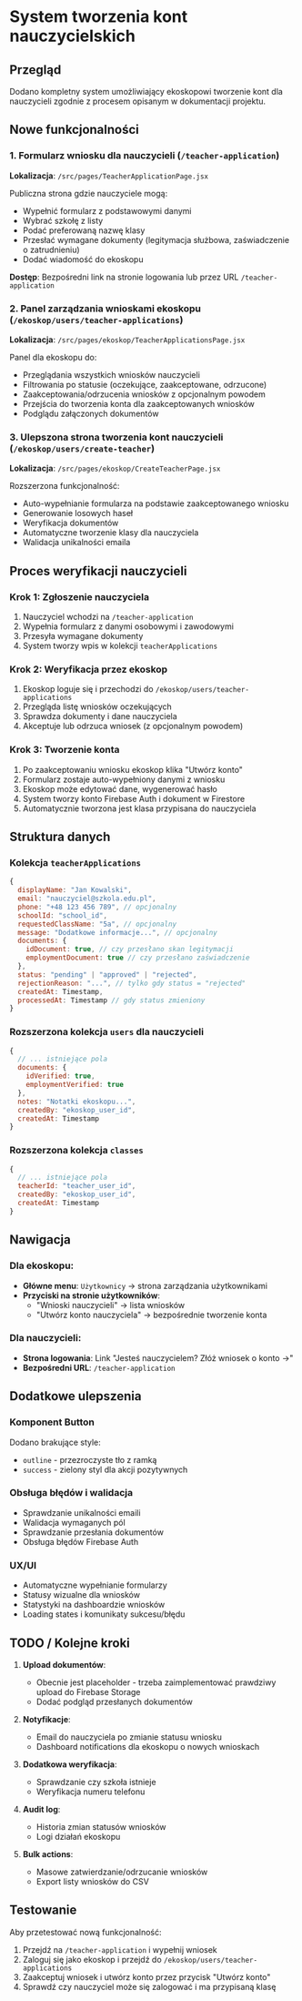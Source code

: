 # System tworzenia kont nauczycielskich

## Przegląd

Dodano kompletny system umożliwiający ekoskopowi tworzenie kont dla nauczycieli zgodnie z procesem opisanym w dokumentacji projektu.

## Nowe funkcjonalności

### 1. Formularz wniosku dla nauczycieli (`/teacher-application`)

**Lokalizacja**: `/src/pages/TeacherApplicationPage.jsx`

Publiczna strona gdzie nauczyciele mogą:

- Wypełnić formularz z podstawowymi danymi
- Wybrać szkołę z listy
- Podać preferowaną nazwę klasy
- Przesłać wymagane dokumenty (legitymacja służbowa, zaświadczenie o zatrudnieniu)
- Dodać wiadomość do ekoskopu

**Dostęp**: Bezpośredni link na stronie logowania lub przez URL `/teacher-application`

### 2. Panel zarządzania wnioskami ekoskopu (`/ekoskop/users/teacher-applications`)

**Lokalizacja**: `/src/pages/ekoskop/TeacherApplicationsPage.jsx`

Panel dla ekoskopu do:

- Przeglądania wszystkich wniosków nauczycieli
- Filtrowania po statusie (oczekujące, zaakceptowane, odrzucone)
- Zaakceptowania/odrzucenia wniosków z opcjonalnym powodem
- Przejścia do tworzenia konta dla zaakceptowanych wniosków
- Podglądu załączonych dokumentów

### 3. Ulepszona strona tworzenia kont nauczycieli (`/ekoskop/users/create-teacher`)

**Lokalizacja**: `/src/pages/ekoskop/CreateTeacherPage.jsx`

Rozszerzona funkcjonalność:

- Auto-wypełnianie formularza na podstawie zaakceptowanego wniosku
- Generowanie losowych haseł
- Weryfikacja dokumentów
- Automatyczne tworzenie klasy dla nauczyciela
- Walidacja unikalności emaila

## Proces weryfikacji nauczycieli

### Krok 1: Zgłoszenie nauczyciela

1. Nauczyciel wchodzi na `/teacher-application`
2. Wypełnia formularz z danymi osobowymi i zawodowymi
3. Przesyła wymagane dokumenty
4. System tworzy wpis w kolekcji `teacherApplications`

### Krok 2: Weryfikacja przez ekoskop

1. Ekoskop loguje się i przechodzi do `/ekoskop/users/teacher-applications`
2. Przegląda listę wniosków oczekujących
3. Sprawdza dokumenty i dane nauczyciela
4. Akceptuje lub odrzuca wniosek (z opcjonalnym powodem)

### Krok 3: Tworzenie konta

1. Po zaakceptowaniu wniosku ekoskop klika "Utwórz konto"
2. Formularz zostaje auto-wypełniony danymi z wniosku
3. Ekoskop może edytować dane, wygenerować hasło
4. System tworzy konto Firebase Auth i dokument w Firestore
5. Automatycznie tworzona jest klasa przypisana do nauczyciela

## Struktura danych

### Kolekcja `teacherApplications`

```javascript
{
  displayName: "Jan Kowalski",
  email: "nauczyciel@szkola.edu.pl",
  phone: "+48 123 456 789", // opcjonalny
  schoolId: "school_id",
  requestedClassName: "5a", // opcjonalny
  message: "Dodatkowe informacje...", // opcjonalny
  documents: {
    idDocument: true, // czy przesłano skan legitymacji
    employmentDocument: true // czy przesłano zaświadczenie
  },
  status: "pending" | "approved" | "rejected",
  rejectionReason: "...", // tylko gdy status = "rejected"
  createdAt: Timestamp,
  processedAt: Timestamp // gdy status zmieniony
}
```

### Rozszerzona kolekcja `users` dla nauczycieli

```javascript
{
  // ... istniejące pola
  documents: {
    idVerified: true,
    employmentVerified: true
  },
  notes: "Notatki ekoskopu...",
  createdBy: "ekoskop_user_id",
  createdAt: Timestamp
}
```

### Rozszerzona kolekcja `classes`

```javascript
{
  // ... istniejące pola
  teacherId: "teacher_user_id",
  createdBy: "ekoskop_user_id",
  createdAt: Timestamp
}
```

## Nawigacja

### Dla ekoskopu:

- **Główne menu**: `Użytkownicy` → strona zarządzania użytkownikami
- **Przyciski na stronie użytkowników**:
  - "Wnioski nauczycieli" → lista wniosków
  - "Utwórz konto nauczyciela" → bezpośrednie tworzenie konta

### Dla nauczycieli:

- **Strona logowania**: Link "Jesteś nauczycielem? Złóż wniosek o konto →"
- **Bezpośredni URL**: `/teacher-application`

## Dodatkowe ulepszenia

### Komponent Button

Dodano brakujące style:

- `outline` - przezroczyste tło z ramką
- `success` - zielony styl dla akcji pozytywnych

### Obsługa błędów i walidacja

- Sprawdzanie unikalności emaili
- Walidacja wymaganych pól
- Sprawdzanie przesłania dokumentów
- Obsługa błędów Firebase Auth

### UX/UI

- Automatyczne wypełnianie formularzy
- Statusy wizualne dla wniosków
- Statystyki na dashboardzie wniosków
- Loading states i komunikaty sukcesu/błędu

## TODO / Kolejne kroki

1. **Upload dokumentów**:
   - Obecnie jest placeholder - trzeba zaimplementować prawdziwy upload do Firebase Storage
   - Dodać podgląd przesłanych dokumentów

2. **Notyfikacje**:
   - Email do nauczyciela po zmianie statusu wniosku
   - Dashboard notifications dla ekoskopu o nowych wnioskach

3. **Dodatkowa weryfikacja**:
   - Sprawdzanie czy szkoła istnieje
   - Weryfikacja numeru telefonu

4. **Audit log**:
   - Historia zmian statusów wniosków
   - Logi działań ekoskopu

5. **Bulk actions**:
   - Masowe zatwierdzanie/odrzucanie wniosków
   - Export listy wniosków do CSV

## Testowanie

Aby przetestować nową funkcjonalność:

1. Przejdź na `/teacher-application` i wypełnij wniosek
2. Zaloguj się jako ekoskop i przejdź do `/ekoskop/users/teacher-applications`
3. Zaakceptuj wniosek i utwórz konto przez przycisk "Utwórz konto"
4. Sprawdź czy nauczyciel może się zalogować i ma przypisaną klasę
